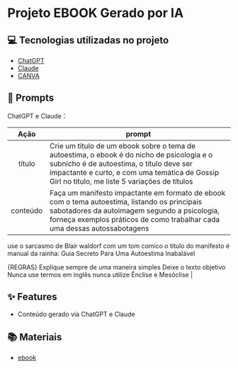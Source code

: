 # Projeto EBOOK Gerado por IA

## 💻 Tecnologias utilizadas no projeto

- [ChatGPT](https://chat.openai.com/) 
- [Claude](https://claude.ai/new/)
- [CANVA](https://www.canva.com/)

## 🧠 Prompts

ChatGPT e Claude：

|   Ação   | prompt                                                                                                                                                                                                                                                                         |
| :------: | ------------------------------------------------------------------------------------------------------------------------------------------------------------------------------------------------------------------------------------------------------------------------------ |
|  título  | Crie um título de um ebook sobre o tema de autoestima, o ebook é do nicho de psicologia e o subnicho é de autoestima, o título deve ser impactante e curto, e com uma temática de Gossip Girl no título, me liste 5 variações de títulos                                                        |
| conteúdo | Faça um manifesto impactante em formato de ebook com o tema autoestima, listando os principais sabotadores da autoimagem segundo a psicologia, forneça exemplos práticos de como trabalhar cada uma dessas autossabotagens
use o sarcasmo de Blair waldorf com um tom comico 
o titulo do manifesto é manual da rainha: Guia Secreto Para Uma Autoestima Inabalável

{REGRAS} 
Explique sempre de uma maneira simples
Deixe o texto objetivo
Nunca use termos em inglês
nunca utilize Ênclise e Mesóclise |

## ✨ Features
- Conteúdo gerado via ChatGPT e Claude

## 📚 Materiais
- [ebook](https://www.canva.com/design/DAGceOZQ7-Y/l3Ig26hLl4BmvlguF_3J_A/view?utm_content=DAGceOZQ7-Y&utm_campaign=designshare&utm_medium=link2&utm_source=uniquelinks&utlId=h802c7563ea/)
